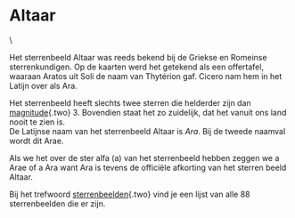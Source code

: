 # Altaar

\

Het sterrenbeeld Altaar was reeds bekend bij de Griekse en Romeinse
sterrenkundigen. Op de kaarten werd het getekend als een offertafel,
waaraan Aratos uit Soli de naam van Thytérion gaf. Cicero nam hem in het
Latijn over als Ara.

Het sterrenbeeld heeft slechts twee sterren die helderder zijn dan
[magnitude](magnitud.html){.two} 3. Bovendien staat het zo zuidelijk,
dat het vanuit ons land nooit te zien is.\
De Latijnse naam van het sterrenbeeld Altaar is *Ara*. Bij de tweede
naamval wordt dit Arae.

Als we het over de ster alfa (a) van het sterrenbeeld hebben zeggen we a
Arae of a Ara want Ara is tevens de officiële afkorting van het sterren
beeld Altaar.

Bij het trefwoord [sterrenbeelden](sterrenb.html){.two} vind je een
lijst van alle 88 sterrenbeelden die er zijn.
